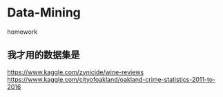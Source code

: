 # Data-Mining
homework

## 我才用的数据集是
https://www.kaggle.com/zynicide/wine-reviews
https://www.kaggle.com/cityofoakland/oakland-crime-statistics-2011-to-2016
